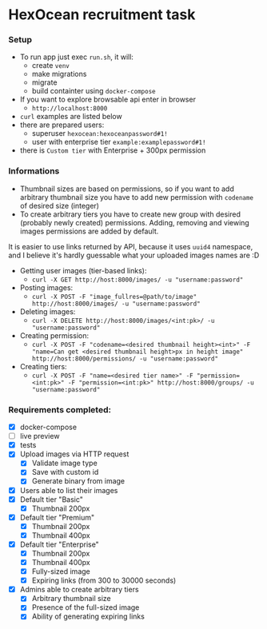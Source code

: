 # HexOcean recruitment task

### Setup
- To run app just exec `run.sh`, it will:
  - create `venv` 
  - make migrations
  - migrate
  - build containter using `docker-compose`
- If you want to explore browsable api enter in browser
  - `http://localhost:8000`
- `curl` examples are listed below
- there are prepared users:
  - superuser `hexocean:hexoceanpassword#1!`
  - user with enterprise tier `example:examplepassword#1!`
- there is `Custom tier` with Enterprise + 300px permission


### Informations
- Thumbnail sizes are based on permissions, so if you want to add arbitrary thumbnail size you have to add new permission with `codename` of desired size (integer)
- To create arbitrary tiers you have to create new group with desired (probably newly created) permissions. Adding, removing and viewing images permissions are added by default.


It is easier to use links returned by API, because it uses `uuid4` namespace, and I believe it's hardly guessable what your uploaded images names are :D
- Getting user images (tier-based links):
  - `curl -X GET http://host:8000/images/ -u "username:password"`
- Posting images:
  - `curl -X POST -F "image_fullres=@path/to/image" http://host:8000/images/ -u "username:password"`
- Deleting images:
  - `curl -X DELETE http://host:8000/images/<int:pk>/ -u "username:password"`
- Creating permission:
  - `curl -X POST -F "codename=<desired thumbnail height><int>" -F "name=Can get <desired thumbnail height>px in height image" http://host:8000/permissions/ -u "username:password"`
- Creating tiers:
  - `curl -X POST -F "name=<desired tier name>" -F "permission=<int:pk>" -F "permission=<int:pk>" http://host:8000/groups/ -u "username:password"`

### Requirements completed:
- [x] docker-compose
- [ ] live preview
- [x] tests
- [x] Upload images via HTTP request
  - [x] Validate image type
  - [x] Save with custom id
  - [x] Generate binary from image
- [x] Users able to list their images
- [x] Default tier "Basic"
  - [x] Thumbnail 200px
- [x] Default tier "Premium"
  - [x] Thumbnail 200px
  - [x] Thumbnail 400px
- [x] Default tier "Enterprise"
  - [x] Thumbnail 200px
  - [x] Thumbnail 400px
  - [x] Fully-sized image
  - [x] Expiring links (from 300 to 30000 seconds)
- [x] Admins able to create arbitrary tiers
  - [x] Arbitrary thumbnail size
  - [x] Presence of the full-sized image
  - [x] Ability of generating expiring links